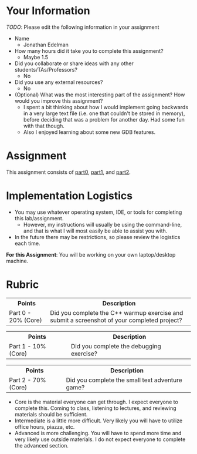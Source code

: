# Your Information

*TODO*: Please edit the following information in your assignment

* Name
  * Jonathan Edelman
* How many hours did it take you to complete this assignment? 
  * Maybe 1.5
* Did you collaborate or share ideas with any other students/TAs/Professors?
  * No
* Did you use any external resources? 
  * No
* (Optional) What was the most interesting part of the assignment? How would you improve this assignment?
  * I spent a bit thinking about how I would implement going backwards in a very large text file (i.e. one that 
    couldn't be stored in memory), before deciding that was a problem for another day. Had some fun with that though.
  * Also I enjoyed learning about some new GDB features.

# Assignment

This assignment consists of [part0](./part0), [part1](./part1), and [part2](./part2).

# Implementation Logistics

- You may use whatever operating system, IDE, or tools for completing this lab/assignment.
	- However, my instructions will usually be using the command-line, and that is what I will most easily be able to assist you with.
- In the future there may be restrictions, so please review the logistics each time.

**For this Assignment**: You will be working on your own laptop/desktop machine.

# Rubric

<table>
  <tbody>
    <tr>
      <th>Points</th>
      <th align="center">Description</th>
    </tr>
    <tr>
      <td>Part 0 - 20% (Core)</td>
      <td align="left">Did you complete the C++ warmup exercise and submit a screenshot of your completed project?</td>
    </tr>
    <tr>
  </tbody>
</table>

<table>
  <tbody>
    <tr>
      <th>Points</th>
      <th align="center">Description</th>
    </tr>
    <tr>
      <td>Part 1 - 10% (Core)</td>
      <td align="left">Did you complete the debugging exercise?</td>
    </tr>
  </tbody>
</table>

<table>
  <tbody>
    <tr>
      <th>Points</th>
      <th align="center">Description</th>
    </tr>
    <tr>
      <td>Part 2 - 70% (Core)</td>
      <td align="left">Did you complete the small text adventure game?</td>
    </tr>
  </tbody>
</table>

* Core is the material everyone can get through. I expect everyone to complete this. Coming to class, listening to lectures, and reviewing materials should be sufficient.
* Intermediate is a little more difficult. Very likely you will have to utilize office hours, piazza, etc.
* Advanced is more challenging. You will have to spend more time and very likely use outside materials. I do not expect everyone to complete the advanced section.
